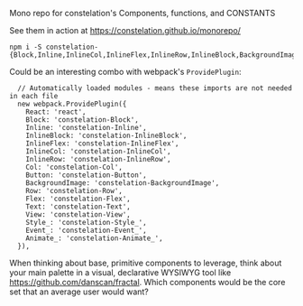 Mono repo for constelation's Components, functions, and CONSTANTS

See them in action at https://constelation.github.io/monorepo/

```
npm i -S constelation-{Block,Inline,InlineCol,InlineFlex,InlineRow,InlineBlock,BackgroundImage,Button,Col,Flex,Row,View,Text,Style_,Event_,Animate_}
```

Could be an interesting combo with webpack's `ProvidePlugin`:
```
  // Automatically loaded modules - means these imports are not needed in each file
  new webpack.ProvidePlugin({
    React: 'react',
    Block: 'constelation-Block',
    Inline: 'constelation-Inline',
    InlineBlock: 'constelation-InlineBlock',
    InlineFlex: 'constelation-InlineFlex',
    InlineCol: 'constelation-InlineCol',
    InlineRow: 'constelation-InlineRow',   
    Col: 'constelation-Col',
    Button: 'constelation-Button',
    BackgroundImage: 'constelation-BackgroundImage',
    Row: 'constelation-Row',
    Flex: 'constelation-Flex',
    Text: 'constelation-Text',
    View: 'constelation-View',
    Style_: 'constelation-Style_',
    Event_: 'constelation-Event_',
    Animate_: 'constelation-Animate_',
  }),

```

When thinking about base, primitive components to leverage, think about your main palette in a visual, declarative WYSIWYG tool like https://github.com/danscan/fractal. Which components would be the core set that an average user would want?
